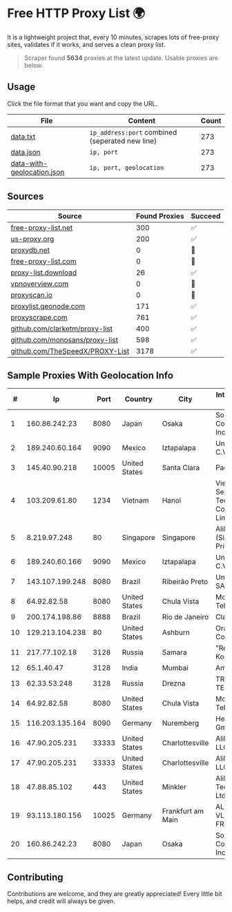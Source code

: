 
# Free HTTP Proxy List 🌍

It is a lightweight project that, every 10 minutes, scrapes lots of free-proxy sites, validates if it works, and serves a clean proxy list.


> Scraper found **5634** proxies at the latest update. Usable proxies are below.

## Usage

Click the file format that you want and copy the URL.


|File|Content|Count|
|----|-------|-----|
|[data.txt](https://raw.githubusercontent.com/themiralay/Proxy-List-World/master/data.txt)|`ip_address:port` combined (seperated new line)|273|
|[data.json](https://raw.githubusercontent.com/themiralay/Proxy-List-World/master/data.json)|`ip, port`|273|
|[data-with-geolocation.json](https://raw.githubusercontent.com/themiralay/Proxy-List-World/master/data-with-geolocation.json)|`ip, port, geolocation`|273|

## Sources

|Source|Found Proxies|Succeed|
|------|-------------|-------|
|[free-proxy-list.net](https://free-proxy-list.net)|300|✅|
|[us-proxy.org](https://www.us-proxy.org)|200|✅|
|[proxydb.net](http://proxydb.net)|0|🚫|
|[free-proxy-list.com](https://free-proxy-list.com/?page=&port=&type%5B%5D=http&type%5B%5D=https&up_time=0&search=Search)|0|🚫|
|[proxy-list.download](https://www.proxy-list.download/HTTP)|26|✅|
|[vpnoverview.com](https://vpnoverview.com/privacy/anonymous-browsing/free-proxy-servers)|0|🚫|
|[proxyscan.io](https://www.proxyscan.io)|0|🚫|
|[proxylist.geonode.com](https://proxylist.geonode.com/api/proxy-list?limit=300&page=1&sort_by=lastChecked&sort_type=desc&protocols=http,https)|171|✅|
|[proxyscrape.com](https://api.proxyscrape.com/v2/?request=displayproxies&protocol=http&timeout=10000&country=all&ssl=all&anonymity=all)|761|✅|
|[github.com/clarketm/proxy-list](https://raw.githubusercontent.com/clarketm/proxy-list/master/proxy-list-raw.txt)|400|✅|
|[github.com/monosans/proxy-list](https://raw.githubusercontent.com/monosans/proxy-list/main/proxies/http.txt)|598|✅|
|[github.com/TheSpeedX/PROXY-List](https://raw.githubusercontent.com/TheSpeedX/PROXY-List/master/http.txt)|3178|✅|


## Sample Proxies With Geolocation Info

|#|Ip|Port|Country|City|Internet Service Provider|
|-|--|----|-------|----|-------------------------|
|1|160.86.242.23|8080|Japan|Osaka|Sony Network Communications Inc|
|2|189.240.60.164|9090|Mexico|Iztapalapa|Uninet S.A. de C.V.|
|3|145.40.90.218|10005|United States|Santa Clara|Packet Host, Inc.|
|4|103.209.61.80|1234|Vietnam|Hanoi|Vietserver Services Technology Company Limited|
|5|8.219.97.248|80|Singapore|Singapore|Alibaba Cloud (Singapore) Private Limited|
|6|189.240.60.166|9090|Mexico|Iztapalapa|Uninet S.A. de C.V.|
|7|143.107.199.248|8080|Brazil|Ribeirão Preto|Universidade De SAO Paulo|
|8|64.92.82.58|8080|United States|Chula Vista|Momentum Telecom, Inc.|
|9|200.174.198.86|8888|Brazil|Rio de Janeiro|Claro S.A|
|10|129.213.104.238|80|United States|Ashburn|Oracle Corporation|
|11|217.77.102.18|3128|Russia|Samara|"Region Svyaz Konsalt" LLC|
|12|65.1.40.47|3128|India|Mumbai|Amazon.com|
|13|62.33.53.248|3128|Russia|Drezna|TRANS-TELECOM|
|14|64.92.82.58|8080|United States|Chula Vista|Momentum Telecom, Inc.|
|15|116.203.135.164|8090|Germany|Nuremberg|Hetzner Online GmbH|
|16|47.90.205.231|33333|United States|Charlottesville|Alibaba.com LLC|
|17|47.90.205.231|33333|United States|Charlottesville|Alibaba.com LLC|
|18|47.88.85.102|443|United States|Minkler|Alibaba (US) Technology Co., Ltd.|
|19|93.113.180.156|10025|Germany|Frankfurt am Main|ALEXANDRU VLAD trading as FREAKHOSTING|
|20|160.86.242.23|8080|Japan|Osaka|Sony Network Communications Inc|



## Contributing

Contributions are welcome, and they are greatly appreciated! Every
little bit helps, and credit will always be given.

